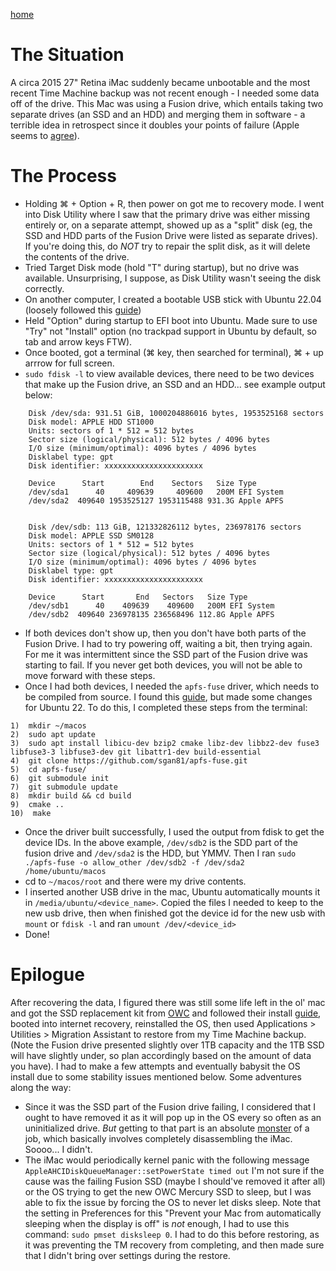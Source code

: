 [home](../../index.md)

# The Situation
A circa 2015 27" Retina iMac suddenly became unbootable and the most recent Time Machine backup was not recent enough - I needed some data off of the drive. This Mac was using a Fusion drive, which entails taking two separate drives (an SSD and an HDD) and merging them in software - a terrible idea in retrospect since it doubles your points of failure (Apple seems to [agree](https://www.digitaltrends.com/computing/apple-kills-off-fusion-drive-imac)).

# The Process
- Holding ⌘ + Option + R, then power on got me to recovery mode. I went into Disk Utility where I saw that the primary drive was either missing entirely or, on a separate attempt, showed up as a "split" disk (eg, the SSD and HDD parts of the Fusion Drive were listed as separate drives). If you're doing this, do *NOT* try to repair the split disk, as it will delete the contents of the drive.
- Tried Target Disk mode (hold "T" during startup), but no drive was available. Unsurprising, I suppose, as Disk Utility wasn't seeing the disk correctly.
- On another computer, I created a bootable USB stick with Ubuntu 22.04 (loosely followed this [guide](https://ubuntu.com/tutorials/create-a-usb-stick-on-macos))
- Held "Option" during startup to EFI boot into Ubuntu. Made sure to use "Try" not "Install" option (no trackpad support in Ubuntu by default, so tab and arrow keys FTW).
- Once booted, got a terminal (⌘ key, then searched for terminal), ⌘ + up arrrow for full screen.
- `sudo fdisk -l` to view available devices, there need to be two devices that make up the Fusion drive, an SSD and an HDD... see example output below:
```
	Disk /dev/sda: 931.51 GiB, 1000204886016 bytes, 1953525168 sectors
	Disk model: APPLE HDD ST1000
	Units: sectors of 1 * 512 = 512 bytes
	Sector size (logical/physical): 512 bytes / 4096 bytes
	I/O size (minimum/optimal): 4096 bytes / 4096 bytes
	Disklabel type: gpt
	Disk identifier: xxxxxxxxxxxxxxxxxxxxxx

	Device      Start        End    Sectors   Size Type
	/dev/sda1      40     409639     409600   200M EFI System
	/dev/sda2  409640 1953525127 1953115488 931.3G Apple APFS


	Disk /dev/sdb: 113 GiB, 121332826112 bytes, 236978176 sectors
	Disk model: APPLE SSD SM0128
	Units: sectors of 1 * 512 = 512 bytes
	Sector size (logical/physical): 512 bytes / 4096 bytes
	I/O size (minimum/optimal): 4096 bytes / 4096 bytes
	Disklabel type: gpt
	Disk identifier: xxxxxxxxxxxxxxxxxxxxxx

	Device      Start       End   Sectors   Size Type
	/dev/sdb1      40    409639    409600   200M EFI System
	/dev/sdb2  409640 236978135 236568496 112.8G Apple APFS
```
  - If both devices don't show up, then you don't have both parts of the Fusion Drive. I had to try powering off, waiting a bit, then trying again. For me it was intermittent since the SSD part of the Fusion drive was starting to fail. If you never get both devices, you will not be able to move forward with these steps.
- Once I had both devices, I needed the `apfs-fuse` driver, which needs to be compiled from source. I found this [guide](https://linuxnewbieguide.org/how-to-mount-macos-apfs-disk-volumes-in-linux/), but made some changes for Ubuntu 22. To do this, I completed these steps from the terminal:
```
1)  mkdir ~/macos
2)  sudo apt update
3)  sudo apt install libicu-dev bzip2 cmake libz-dev libbz2-dev fuse3 libfuse3-3 libfuse3-dev git libattr1-dev build-essential
4)  git clone https://github.com/sgan81/apfs-fuse.git
5)  cd apfs-fuse/
6)  git submodule init
7)  git submodule update
8)  mkdir build && cd build
9)  cmake ..
10)  make
```
- Once the driver built successfully, I used the output from fdisk to get the device IDs. In the above example, `/dev/sdb2` is the SDD part of the fusion drive and `/dev/sda2` is the HDD, but YMMV. Then I ran `sudo ./apfs-fuse -o allow_other /dev/sdb2 -f /dev/sda2 /home/ubuntu/macos`
- cd to `~/macos/root` and there were my drive contents.
- I inserted another USB drive in the mac, Ubuntu automatically mounts it in `/media/ubuntu/<device_name>`. Copied the files I needed to keep to the new usb drive, then when finished got the device id for the new usb with `mount` or `fdisk -l` and ran `umount /dev/<device_id>` 
- Done!

# Epilogue
After recovering the data, I figured there was still some life left in the ol' mac and got the SSD replacement kit from [OWC](https://eshop.macsales.com/item/OWC/K27IM12HP1TB/) and followed their install [guide](https://eshop.macsales.com/installvideos/imac-27-inch-5k-late-2015/?filter=ssd), booted into internet recovery, reinstalled the OS, then used Applications > Utilities > Migration Assistant to restore from my Time Machine backup. (Note the Fusion drive presented slightly over 1TB capacity and the 1TB SSD will have slightly under, so plan accordingly based on the amount of data you have). I had to make a few attempts and eventually babysit the OS install due to some stability issues mentioned below. Some adventures along the way:
- Since it was the SSD part of the Fusion drive failing, I considered that I ought to have removed it as it will pop up in the OS every so often as an uninitialized drive. *But* getting to that part is an absolute [monster](https://www.ifixit.com/Guide/iMac+Intel+27-Inch+Retina+5K+Display+Blade+SSD+Replacement/30537) of a job, which basically involves completely disassembling the iMac. Soooo... I didn't.
- The iMac would periodically kernel panic with the following message `AppleAHCIDiskQueueManager::setPowerState timed out` I'm not sure if the cause was the failing Fusion SSD (maybe I should've removed it after all) or the OS trying to get the new OWC Mercury SSD to sleep, but I was able to fix the issue by forcing the OS to never let disks sleep. Note that the setting in Preferences for this "Prevent your Mac from automatically sleeping when the display is off" is *not* enough, I had to use this command: `sudo pmset disksleep 0`. I had to do this before restoring, as it was preventing the TM recovery from completing, and then made sure that I didn't bring over settings during the restore. 
